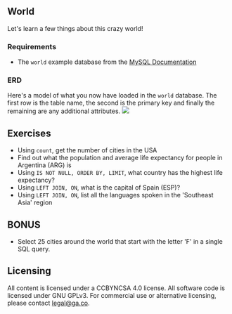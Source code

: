 ## World

Let's learn a few things about this crazy world! 

### Requirements

* The `world` example database from the [MySQL Documentation](https://dev.mysql.com/doc/index-other.html)

### ERD

Here's a model of what you now have loaded in the `world` database. The first row is the table name, the second is the primary key and finally the remaining are any additional attributes.
<img src="http://i.imgur.com/BirbWW5.png" />

## Exercises

* Using `count`, get the number of cities in the USA
* Find out what the population and average life expectancy for people in Argentina (ARG) is
* Using `IS NOT NULL, ORDER BY, LIMIT`, what country has the highest life expectancy?
* Using `LEFT JOIN, ON`, what is the capital of Spain (ESP)?
* Using `LEFT JOIN, ON`, list all the languages spoken in the 'Southeast Asia' region

## BONUS
* Select 25 cities around the world that start with the letter 'F' in a single SQL query.

## Licensing
All content is licensed under a CC­BY­NC­SA 4.0 license.
All software code is licensed under GNU GPLv3. For commercial use or alternative licensing, please contact legal@ga.co.
